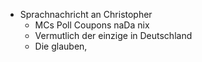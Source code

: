 - Sprachnachricht an Christopher 
	- MCs Poll Coupons naDa nix 
	- Vermutlich der einzige in Deutschland 
	- Die glauben, 